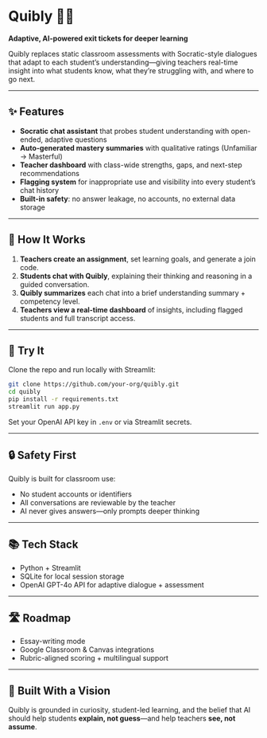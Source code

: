 # Quibly 🧠💬  
**Adaptive, AI-powered exit tickets for deeper learning**  

Quibly replaces static classroom assessments with Socratic-style dialogues that adapt to each student’s understanding—giving teachers real-time insight into what students know, what they’re struggling with, and where to go next.

---

## ✨ Features

- **Socratic chat assistant** that probes student understanding with open-ended, adaptive questions  
- **Auto-generated mastery summaries** with qualitative ratings (Unfamiliar → Masterful)  
- **Teacher dashboard** with class-wide strengths, gaps, and next-step recommendations  
- **Flagging system** for inappropriate use and visibility into every student’s chat history  
- **Built-in safety**: no answer leakage, no accounts, no external data storage  

---

## 🏫 How It Works

1. **Teachers create an assignment**, set learning goals, and generate a join code.  
2. **Students chat with Quibly**, explaining their thinking and reasoning in a guided conversation.  
3. **Quibly summarizes** each chat into a brief understanding summary + competency level.  
4. **Teachers view a real-time dashboard** of insights, including flagged students and full transcript access.

---

## 🚀 Try It

Clone the repo and run locally with Streamlit:

```bash
git clone https://github.com/your-org/quibly.git
cd quibly
pip install -r requirements.txt
streamlit run app.py
```

Set your OpenAI API key in `.env` or via Streamlit secrets.

---

## 🔒 Safety First

Quibly is built for classroom use:
- No student accounts or identifiers  
- All conversations are reviewable by the teacher  
- AI never gives answers—only prompts deeper thinking  

---

## 📚 Tech Stack

- Python + Streamlit  
- SQLite for local session storage  
- OpenAI GPT-4o API for adaptive dialogue + assessment  

---

## 🛣️ Roadmap

- Essay-writing mode  
- Google Classroom & Canvas integrations  
- Rubric-aligned scoring + multilingual support

---

## 🧠 Built With a Vision

Quibly is grounded in curiosity, student-led learning, and the belief that AI should help students **explain, not guess**—and help teachers **see, not assume**.
